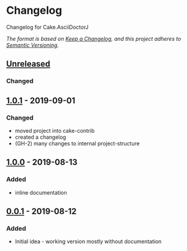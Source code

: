 # Changelog
Changelog for Cake.AsciiDoctorJ

_The format is based on [Keep a Changelog](https://keepachangelog.com/en/1.0.0/),
and this project adheres to [Semantic Versioning](https://semver.org/spec/v2.0.0.html)._

## [Unreleased]
### Changed

## [1.0.1] - 2019-09-01
### Changed
- moved project into cake-contrib
- created a changelog
- (GH-2) many changes to internal project-structure

## [1.0.0] - 2019-08-13
### Added
- inline documentation

## [0.0.1] - 2019-08-12
### Added
- Initial idea - working version mostly without documentation


[Unreleased]: https://github.com/cake-contrib/cake.asciidoctorj/compare/v1.0.1...HEAD
[1.0.1]: https://github.com/cake-contrib/cake.asciidoctorj/compare/v1.0.0...v1.0.1
[1.0.0]: https://github.com/cake-contrib/cake.asciidoctorj/compare/v0.0.1...v1.0.0
[0.0.1]: https://github.com/cake-contrib/cake.asciidoctorj/tree/v0.0.1